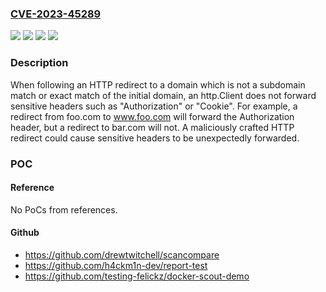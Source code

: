 ### [CVE-2023-45289](https://cve.mitre.org/cgi-bin/cvename.cgi?name=CVE-2023-45289)
![](https://img.shields.io/static/v1?label=Product&message=net%2Fhttp%2Fcookiejar&color=blue)
![](https://img.shields.io/static/v1?label=Product&message=net%2Fhttp&color=blue)
![](https://img.shields.io/static/v1?label=Version&message=0%3C%201.21.8%20&color=brighgreen)
![](https://img.shields.io/static/v1?label=Vulnerability&message=CWE-212%3A%20Improper%20Removal%20of%20Sensitive%20Information%20Before%20Storage%20or%20Transfer&color=brighgreen)

### Description

When following an HTTP redirect to a domain which is not a subdomain match or exact match of the initial domain, an http.Client does not forward sensitive headers such as "Authorization" or "Cookie". For example, a redirect from foo.com to www.foo.com will forward the Authorization header, but a redirect to bar.com will not. A maliciously crafted HTTP redirect could cause sensitive headers to be unexpectedly forwarded.

### POC

#### Reference
No PoCs from references.

#### Github
- https://github.com/drewtwitchell/scancompare
- https://github.com/h4ckm1n-dev/report-test
- https://github.com/testing-felickz/docker-scout-demo

